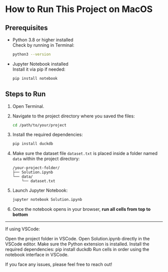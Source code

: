# How to Run This Project on MacOS

## Prerequisites
- Python 3.8 or higher installed  
  Check by running in Terminal:  
  ```bash
  python3 --version
  ```  

- Jupyter Notebook installed  
  Install it via pip if needed:  
  ```bash
  pip install notebook
  ```

## Steps to Run

1. Open Terminal.

2. Navigate to the project directory where you saved the files:  
   ```bash
   cd /path/to/your/project
   ```

3. Install the required dependencies:  
   ```bash
   pip install duckdb
   ```

4. Make sure the dataset file `dataset.txt` is placed inside a folder named `data` within the project directory:  
   ```
   /your-project-folder/
   ├── Solution.ipynb
   └── data/
       └── dataset.txt
   ```

5. Launch Jupyter Notebook:  
   ```bash
   jupyter notebook Solution.ipynb
   ```

6. Once the notebook opens in your browser, **run all cells from top to bottom**

---

If using VSCode:

Open the project folder in VSCode.
Open Solution.ipynb directly in the VSCode editor.
Make sure the Python extension is installed.
Install the required dependencies:  pip install duckdb
Run cells in order using the notebook interface in VSCode.


If you face any issues, please feel free to reach out!
